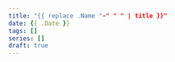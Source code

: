 ```yaml
---
title: "{{ replace .Name "-" " " | title }}"
date: {{ .Date }}
tags: []
series: []
draft: true
---
```

